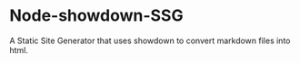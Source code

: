 # Node-showdown-SSG
A Static Site Generator that uses showdown to convert markdown files into html. 
